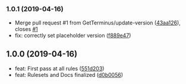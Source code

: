 ## <small>1.0.1 (2019-04-16)</small>

* Merge pull request #1 from GetTerminus/update-version ([43aa126](https://github.com/GetTerminus/tslint-config-frontend/commit/43aa126)), closes [#1](https://github.com/GetTerminus/tslint-config-frontend/issues/1)
* fix: correctly set placeholder version ([f889e47](https://github.com/GetTerminus/tslint-config-frontend/commit/f889e47))

## 1.0.0 (2019-04-16)

* feat: First pass at all rules ([551d203](https://github.com/GetTerminus/tslint-config-frontend/commit/551d203))
* feat: Rulesets and Docs finalized ([d0b0056](https://github.com/GetTerminus/tslint-config-frontend/commit/d0b0056))
